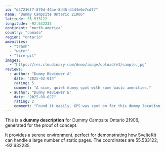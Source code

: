 ```yaml
---
id: "d37216f7-879d-44ae-8d45-d444e6e7cd77"
name: "Dummy Campsite Ontario 21906"
latitude: 55.533122
longitude: -92.632235
continent: "north-america"
country: "canada"
region: "ontario"
amenities:
  - "trash"
  - "water"
  - "fire-pit"
images:
  - "https://res.cloudinary.com/demo/image/upload/v1/sample.jpg"
reviews:
  - author: "Dummy Reviewer A"
    date: "2025-02-014"
    rating: 5
    comment: "A nice, quiet dummy spot with some basic amenities."
  - author: "Dummy Reviewer B"
    date: "2025-08-027"
    rating: 2
    comment: "Found it easily. GPS was spot on for this dummy location."
---
```


This is a **dummy description** for Dummy Campsite Ontario 21906, generated for the proof of concept.

It provides a serene environment, perfect for demonstrating how SvelteKit can handle a large number of static pages. The coordinates are 55.533122, -92.632235.
